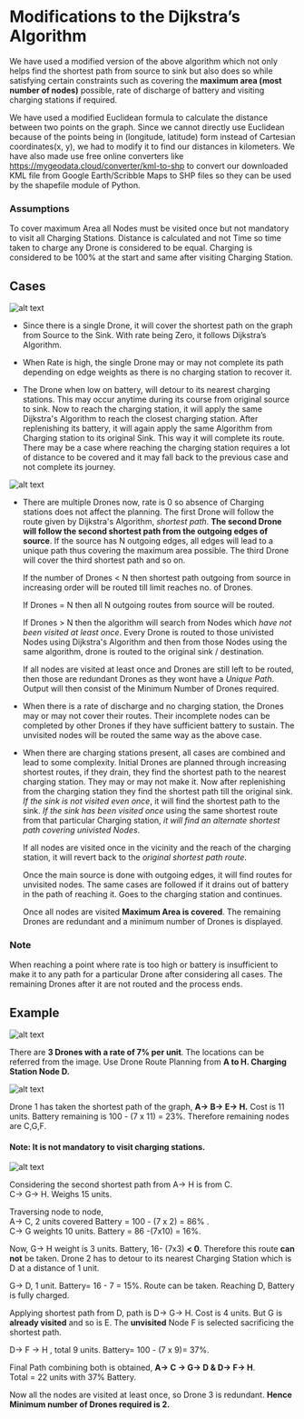 # Modifications to the Dijkstra’s Algorithm

We have used a modified version of the above algorithm which not only helps find the shortest path from source to sink but also does so while satisfying certain constraints such as covering the **maximum area (most number of nodes)** possible, rate of discharge of battery and visiting charging stations if required.

We have used a modified Euclidean formula to calculate the distance between two points on the graph. Since we cannot directly use Euclidean because of the points being in (longitude, latitude) form instead of Cartesian coordinates(x, y), we had to modify it to find our distances in kilometers. 
We have also made use free online converters like https://mygeodata.cloud/converter/kml-to-shp to convert our downloaded KML file from Google Earth/Scribble Maps to SHP files so they can be used by the shapefile module of Python.

### Assumptions  
To cover maximum Area all Nodes must be visited once but not mandatory to visit all Charging Stations. Distance is calculated and not Time so time taken to charge any Drone is considered to be equal. Charging is considered to be 100% at the start and same after visiting Charging Station.

## Cases 

![alt text](https://github.com/karved/Drone-route-planning/blob/master/pics/11.png) 

* Since there is a single Drone, it will cover the shortest path on the graph from Source to the Sink. With rate being Zero, it follows Dijkstra’s Algorithm.

* When Rate is high, the single Drone may or may not complete its path depending on edge weights as there is no charging station to recover it.

* The Drone when low on battery, will detour to its nearest charging stations. This may occur anytime during its course from original source to sink. Now to reach the charging station, it will apply the same Dijkstra's Algorithm to reach the closest charging station. After replenishing its battery, it will again apply the same Algorithm from Charging station to its original Sink. This way it will complete its route. There may be a case where reaching the charging station requires a lot of distance to be covered and it may fall back to the previous case and not complete its journey.  

![alt text](https://github.com/karved/Drone-route-planning/blob/master/pics/12.png)  

* There are multiple Drones now, rate is 0 so absence of Charging stations does not affect the planning. The first Drone will follow the route given by Dijkstra's Algorithm, *shortest path*. **The second Drone will follow the second shortest path from the outgoing edges of source**. If the source has N outgoing edges, all edges will lead to a unique path thus covering the maximum area possible. The third Drone will cover the third shortest path and so on.  

    If the number of Drones < N then shortest path outgoing from source in increasing order will be routed till limit reaches no. of Drones.   
    
    If Drones = N then all N outgoing routes from source will be routed.   
    
    If Drones > N then the algorithm will search from Nodes which *have not been visited at least once*. Every Drone is routed to those univisted Nodes using Dijkstra's Algorithm and then from those Nodes using the same algorithm, drone is routed to the original sink / destination.  

    If all nodes are visited at least once and Drones are still left to be routed, then those are redundant Drones as they wont have a *Unique Path*. Output will then consist of the Minimum Number of Drones required.

* When there is a rate of discharge and no charging station, the Drones may or may not cover their routes. Their incomplete nodes can be completed by other Drones if they have sufficient battery to sustain. The unvisited nodes will be routed the same way as the above case.

* When there are charging stations present, all cases are combined and lead to some complexity. Initial Drones are planned through increasing shortest routes, if they drain, they find the shortest path to the nearest charging station. They may or may not make it. Now after replenishing from the charging station they find the shortest path till the original sink. *If the sink is not visited even once*, it will find the shortest path to the sink. *If the sink has been visited once* using the same shortest route from that particular Charging station, *it will find an alternate shortest path covering univisted Nodes*.   

    If all nodes are visited once in the vicinity and the reach of the charging station, it will revert back to the *original shortest path route*.   
 
    Once the main source is done with outgoing edges, it will find routes for unvisited nodes. The same cases are followed if it drains out of battery in the path of reaching it. Goes to the charging station and continues.  

    Once all nodes are visited **Maximum Area is covered**. The remaining Drones are redundant and a minimum number of Drones is displayed.


### Note
When reaching a point where rate is too high or battery is insufficient to make it to any path for a particular Drone after considering all cases. The remaining Drones after it are not routed and the process ends.

## Example
![alt text](https://github.com/karved/Drone-route-planning/blob/master/pics/13.png) 


There are **3 Drones with a rate of 7% per unit**. The locations can be referred from the image.  Use Drone Route Planning from **A to H.
Charging Station Node D.**

![alt text](https://github.com/karved/Drone-route-planning/blob/master/pics/14.png) 

Drone 1 has taken the shortest path of the graph, **A→ B→ E→ H.**
Cost is 11 units. Battery remaining is 100 - (7 x 11) = 23%. Therefore remaining nodes are C,G,F.  

#### Note: It is not mandatory to visit charging stations.  

![alt text](https://github.com/karved/Drone-route-planning/blob/master/pics/15.png)  

Considering the second shortest path from A→ H is from C.                  
C→ G→ H. Weighs 15 units.  

Traversing node to node,   
A→ C, 2 units covered Battery = 100 - (7 x 2) = 86% .  
C→ G weights 10 units. Battery = 86 -(7x10) = 16%.  

Now, G→ H weight is 3 units. Battery, 16- (7x3) **< 0**. Therefore this route **can not** be taken. Drone 2 has to detour to its nearest Charging Station which is D at a distance of 1 unit.  

G→ D, 1 unit. Battery= 16 - 7 = 15%. Route can be taken. Reaching D, Battery is fully charged.  

Applying shortest path from D, path is D→ G→ H. Cost is 4 units. But G is **already visited** and so is E. The **unvisited** Node F is selected sacrificing the shortest path.  

D→ F → H , total 9 units. Battery= 100 - (7 x 9)= 37%.   

Final Path combining both is obtained, **A→ C → G→ D &  D→ F→ H**.  
Total = 22 units with 37% Battery.  

Now all the nodes are visited at least once, so Drone 3 is redundant.
**Hence Minimum number of Drones required is 2.**

